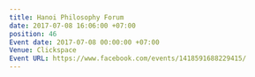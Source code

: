 ```yaml
---
title: Hanoi Philosophy Forum
date: 2017-07-08 16:06:00 +07:00
position: 46
Event date: 2017-07-08 00:00:00 +07:00
Venue: Clickspace
Event URL: https://www.facebook.com/events/1418591688229415/
---
```


